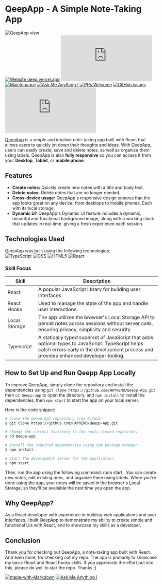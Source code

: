 # QeepApp - A Simple Note-Taking App

![QeepApp view](https://res.cloudinary.com/detye5zx5/image/upload/v1682459995/QeepApp-view_iledx9.png)
<br/>
[![Website qeep.vercel.app](https://img.shields.io/website-up-down-green-red/http/shields.io.svg)](http://qeep.vercel.app/)
[![GitHub license](https://badgen.net/github/license/Naereen/Strapdown.js)]([https://github.com/hayveno/qeepp-app/main/LICENSE](https://github.com/HAYVENO/Qeepp-App/blob/main/LICENSE))
[![Maintenance](https://img.shields.io/badge/Maintained%3F-yes-green.svg)](https://GitHub.com/hayveno/qeepp-app/graphs/commit-activity) 
[![Ask Me Anything !](https://img.shields.io/badge/Ask%20me-anything-1abc9c.svg)](https://GitHub.com/hayveno/qeepp-app/issues/new)
[![PRs Welcome](https://img.shields.io/badge/PRs-welcome-brightgreen.svg?style=flat-square)](http://makeapullrequest.com)
[![GitHub issues](https://img.shields.io/github/issues/Naereen/StrapDown.js.svg)]([https://github.com/hayveno/qeepp-app/issues/](https://github.com/HAYVENO/Qeepp-App/issues))
[![Latest release](https://badgen.net/github/release/Naereen/Strapdown.js)](https://github.com/hayveno/qeepp-app/releases)



<a href="https://qeep.vercel.app/" target="_blank" >QeepApp</a>  is a simple and intuitive note-taking app built with React that allows users to quickly jot down their thoughts and ideas. With QeepApp, users can easily create, save and delete notes, as well as organize them using labels. QeepApp is also **fully responsive** so you can access it from your **Desktop**, **Tablet**, or **mobile phone**.

## Features

-  **Create notes:** Quickly create new notes with a title and body text.
-  **Delete notes:** Delete notes that are no longer needed.
-  **Cross-device usage:** QeepApp's responsive design ensures that the app looks great on any device, from desktops to mobile phones. Each with its local storage.
-  **Dynamic UI:** QeepApp's Dynamic UI feature includes a dynamic, beautiful and functional background image, along with a working clock that updates in real-time, giving a fresh experience each session.

## Technologies Used

QeepApp was built using the following technologies:
<br/>
![TypeScript](https://img.shields.io/badge/-TypeScript-333333?style=flat&logo=Typescript&logoColor=1572B6)
![CSS](https://img.shields.io/badge/-CSS-333333?style=flat&logo=CSS3&logoColor=1572B6)
![HTML5](https://img.shields.io/badge/-HTML5-333333?style=flat&logo=HTML5)
![React](https://img.shields.io/badge/-React-333333?style=flat&logo=react)

### Skill Focus
| Skill | Description |
|-------|-------------|
| React | A popular JavaScript library for building user interfaces. |
| React Hooks | Used to manage the state of the app and handle user interactions. |
| Local Storage | The app utilizes the browser's Local Storage API to persist notes across sessions without server calls, ensuring privacy, simplicity and security. |
| Typescript | A statically typed superset of JavaScript that adds optional types to JavaScript. TypeScript helps catch errors early in the development process and provides enhanced developer tooling.|


## How to Set Up and Run Qeepp App Locally

To improve QeepApp, simply clone the repository and install the dependencies using `git clone https://github.com/HAYVENO/Qeepp-App.git` then `cd Qeepp-app` to open the directory, and `npm install` to install the dependencies, then `npm start` to start the app on your local server.

Here is the code snippet:

```bash
# Clone the Qeepp-App repository from GitHub
$ git clone https://github.com/HAYVENO/Qeepp-App.git

# Change the current directory to the newly cloned repository
$ cd Qeepp-app

# Install the required dependencies using npm package manager
$ npm install

# Start the development server for the application
$ npm start

```

Then, run the app using the following command: npm start.. You can create new notes, edit existing ones, and organize them using labels. When you're done using the app, your notes will be saved in the browser's Local Storage, so they'll be available the next time you open the app.

## Why QeepApp?

As a React developer with experience in building web applications and user interfaces, I built QeepApp to demonstrate my ability to create simple and functional UIs with React, and to showcase my skills as a developer.


## Conclusion

Thank you for checking out QeepApp, a note-taking app built with React. And even more, for checking out my repo. The app is primarily to showcase my basic React and React hooks skills. If you appreciate the effort put into this, please do well to star the repo. Thanks ;)

[![made-with-Markdown](https://img.shields.io/badge/Made%20with-Markdown-1f425f.svg)](http://commonmark.org)
[![Ask Me Anything !](https://img.shields.io/badge/Ask%20me-anything-1abc9c.svg)](https://GitHub.com/hayveno/Nookr-app/issues/new)
